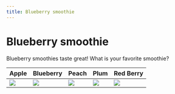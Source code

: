 ```yaml
---
title: Blueberry smoothie
---
```


# Blueberry smoothie

Blueberry smoothies taste great! What is your favorite smoothie?

Apple | Blueberry | Peach | Plum | Red Berry
--- | --- | --- | --- | ---
![](https://raw.githubusercontent.com/aheze/SupportDocs/DataSource/Images/apples.jpg) | ![](https://raw.githubusercontent.com/aheze/SupportDocs/DataSource/Images/berrySmoothie.jpg) | ![](https://raw.githubusercontent.com/aheze/SupportDocs/DataSource/Images/peaches.jpg) | ![](https://raw.githubusercontent.com/aheze/SupportDocs/DataSource/Images/plums.jpg) | ![](https://raw.githubusercontent.com/aheze/SupportDocs/DataSource/Images/redSmoothie.jpg) 
